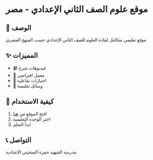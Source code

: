 # موقع علوم الصف الثاني الإعدادي - مصر

## 🎯 الوصف
موقع تعليمي متكامل لمادة العلوم للصف الثاني الإعدادي حسب المنهج المصري

## ✨ المميزات
- 📹 فيديوهات شرح
- 🔬 معمل افتراضي
- 📝 اختبارات تفاعلية
- 🎨 وسائل تعليمية

## 🚀 كيفية الاستخدام
1. افتح الموقع من [هنا](https://اسم-المستخدم.github.io/science-grade2-egypt)
2. اختر الوحدة التعليمية
3. ابدأ التعلم

## 📞 التواصل
مدرسة الشهيد حمزة السحيتي الإعدادية